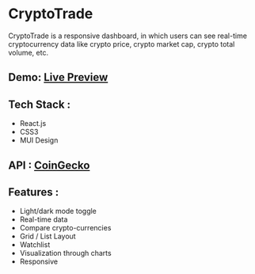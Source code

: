 # CryptoTrade
CryptoTrade is a responsive dashboard, in which users can see real-time cryptocurrency data like crypto price, crypto market cap, crypto total volume, etc.

## Demo: <a href='https://crypto-trade-dash.netlify.app/'>Live Preview</a>

## Tech Stack :
* React.js
* CSS3
* MUI Design

## API : <a href='https://api.coingecko.com/api/v3'>CoinGecko</a>

## Features :
- Light/dark mode toggle
- Real-time data
- Compare crypto-currencies
- Grid / List Layout
- Watchlist
- Visualization through charts
- Responsive

